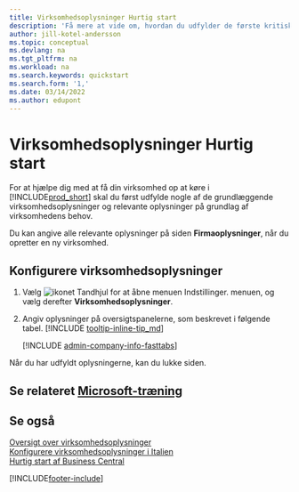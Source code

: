 ```yaml
---
title: Virksomhedsoplysninger Hurtig start
description: 'Få mere at vide om, hvordan du udfylder de første kritiske felter om din virksomhed i Business central ved at læse denne Hurtig start.'
author: jill-kotel-andersson
ms.topic: conceptual
ms.devlang: na
ms.tgt_pltfrm: na
ms.workload: na
ms.search.keywords: quickstart
ms.search.form: '1,'
ms.date: 03/14/2022
ms.author: edupont
---
```


# <a name="company-information-quick-start" />Virksomhedsoplysninger Hurtig start

For at hjælpe dig med at få din virksomhed op at køre i [!INCLUDE[prod_short](includes/prod_short.md)] skal du først udfylde nogle af de grundlæggende virksomhedsoplysninger og relevante oplysninger på grundlag af virksomhedens behov.  

Du kan angive alle relevante oplysninger på siden **Firmaoplysninger**, når du opretter en ny virksomhed.

## <a name="to-set-up-company-information" />Konfigurere virksomhedsoplysninger

1. Vælg ![ikonet Tandhjul for at åbne menuen Indstillinger.](media/ui-experience/settings_icon_small.png) menuen, og vælg derefter **Virksomhedsoplysninger**.
2. Angiv oplysninger på oversigtspanelerne, som beskrevet i følgende tabel. [!INCLUDE [tooltip-inline-tip_md](includes/tooltip-inline-tip_md.md)]

    [!INCLUDE [admin-company-info-fasttabs](includes/admin-company-info-fasttabs.md)]

Når du har udfyldt oplysningerne, kan du lukke siden.  

## <a name="see-related-microsoft-training" />Se relateret [Microsoft-træning](/training/modules/create-new-companies-dynamics-365-business-central/)

## <a name="see-also" />Se også

[Oversigt over virksomhedsoplysninger](admin-company-information.md)  
[Konfigurere virksomhedsoplysninger i Italien](LocalFunctionality/Italy/how-to-set-up-company-information.md)  
[Hurtig start af Business Central](quick-start-business-central.md)  


[!INCLUDE[footer-include](includes/footer-banner.md)]
